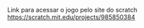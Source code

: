 <p>Link para acessar o jogo pelo site do scratch <a href="https://scratch.mit.edu/projects/985850384">https://scratch.mit.edu/projects/985850384</a></p>
